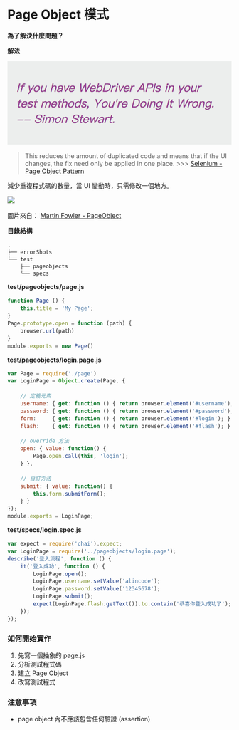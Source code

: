 # Page Object 模式

**為了解決什麼問題？**

**解法**

![](assets/simon-stewart-said.png)

> This reduces the amount of duplicated code and means that if the UI changes, the fix need only be applied in one place. >>> [Selenium - Page Object Pattern](https://github.com/SeleniumHQ/selenium/wiki/PageObjects)

減少重複程式碼的數量，當 UI 變動時，只需修改一個地方。

![](https://martinfowler.com/bliki/images/pageObject/pageObject.png)

圖片來自： [Martin Fowler - PageObject](https://martinfowler.com/bliki/PageObject.html)


**目錄結構**

```
.
├── errorShots
└── test
    ├── pageobjects
    └── specs
```

**test/pageobjects/page.js**

```js
function Page () {
    this.title = 'My Page';
}
Page.prototype.open = function (path) {
    browser.url(path)
}
module.exports = new Page()
```

**test/pageobjects/login.page.js**

```js
var Page = require('./page')
var LoginPage = Object.create(Page, {

    // 定義元素
    username: { get: function () { return browser.element('#username'); } },
    password: { get: function () { return browser.element('#password'); } },
    form:     { get: function () { return browser.element('#login'); } },
    flash:    { get: function () { return browser.element('#flash'); } },

    // override 方法
    open: { value: function() {
        Page.open.call(this, 'login');
    } },

    // 自訂方法
    submit: { value: function() {
        this.form.submitForm();
    } }
});
module.exports = LoginPage;
```

**test/specs/login.spec.js**

```js
var expect = require('chai').expect;
var LoginPage = require('../pageobjects/login.page');
describe('登入流程', function () {
    it('登入成功', function () {
        LoginPage.open();
        LoginPage.username.setValue('alincode');
        LoginPage.password.setValue('12345678');
        LoginPage.submit();
        expect(LoginPage.flash.getText()).to.contain('恭喜你登入成功了');
    });
});
```

### 如何開始實作

1. 先寫一個抽象的 page.js
1. 分析測試程式碼
1. 建立 Page Object
1. 改寫測試程式

### 注意事項

* page object 內不應該包含任何驗證 (assertion)


